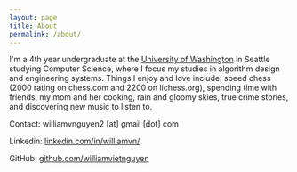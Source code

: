 ```yaml
---
layout: page
title: About
permalink: /about/
---
```


I'm a 4th year undergraduate at the [University of Washington](https://washington.edu) in Seattle studying Computer Science, where I focus my studies in algorithm design and engineering systems. Things I enjoy and love include: speed chess (2000 rating on chess.com and 2200 on lichess.org), spending time with friends, my mom and her cooking, rain and gloomy skies, true crime stories, and discovering new music to listen to.

Contact: williamvnguyen2 [at] gmail [dot] com

Linkedin: [linkedin.com/in/williamvn/](https://www.linkedin.com/in/williamvn/)

GitHub: [github.com/williamvietnguyen](https://github.com/williamvietnguyen)
